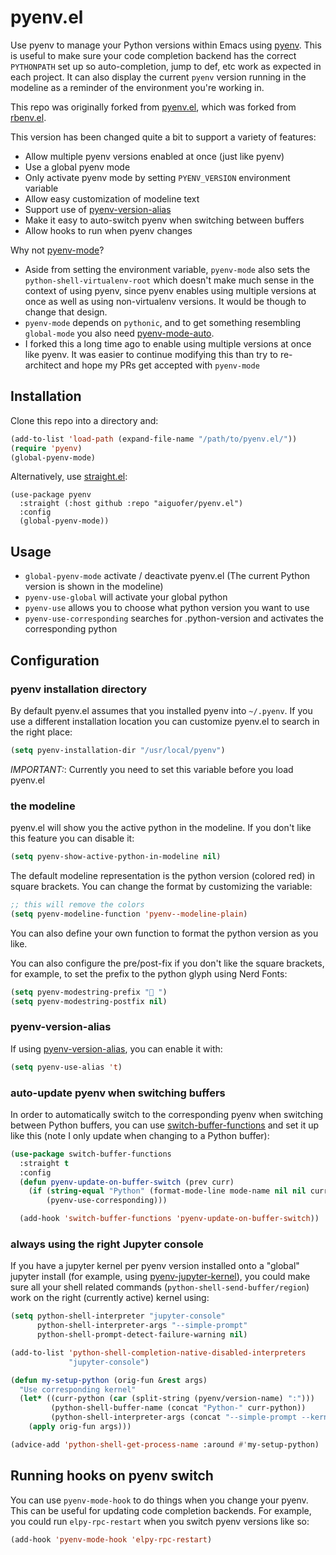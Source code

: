 # pyenv.el

Use pyenv to manage your Python versions within Emacs using [pyenv](https://github.com/pyenv/pyenv). This is useful to make sure your code completion backend has the correct `PYTHONPATH` set up so auto-completion, jump to def, etc work as expected in each project. It can also display the current `pyenv` version running in the modeline as a reminder of the environment you're working in.

This repo was originally forked from [pyenv.el](https://github.com/cyberved/pyenv.el), which was forked from [rbenv.el](https://github.com/senny/rbenv.el).

This version has been changed quite a bit to support a variety of features:

- Allow multiple pyenv versions enabled at once (just like pyenv)
- Use a global pyenv mode
- Only activate pyenv mode by setting `PYENV_VERSION` environment variable
- Allow easy customization of modeline text
- Support use of [pyenv-version-alias](https://github.com/aiguofer/pyenv-version-alias)
- Make it easy to auto-switch pyenv when switching between buffers
- Allow hooks to run when pyenv changes

Why not [pyenv-mode](https://github.com/proofit404/pyenv-mode)?

- Aside from setting the environment variable, `pyenv-mode` also sets the `python-shell-virtualenv-root` which doesn't make much sense in the context of using pyenv, since pyenv enables using multiple versions at once as well as using non-virtualenv versions. It would be though to change that design.
- `pyenv-mode` depends on `pythonic`, and to get something resembling `global-mode` you also need [pyenv-mode-auto](https://github.com/ssbb/pyenv-mode-auto).
- I forked this a long time ago to enable using multiple versions at once like pyenv. It was easier to continue modifying this than try to re-architect and hope my PRs get accepted with `pyenv-mode`

## Installation

Clone this repo into a directory and:

```lisp
(add-to-list 'load-path (expand-file-name "/path/to/pyenv.el/"))
(require 'pyenv)
(global-pyenv-mode)
```

Alternatively, use [straight.el](https://github.com/raxod502/straight.el):

```listp
(use-package pyenv
  :straight (:host github :repo "aiguofer/pyenv.el")
  :config
  (global-pyenv-mode))
```

## Usage

* `global-pyenv-mode` activate / deactivate pyenv.el (The current Python version is shown in the modeline)
* `pyenv-use-global` will activate your global python
* `pyenv-use` allows you to choose what python version you want to use
* `pyenv-use-corresponding` searches for .python-version and activates
  the corresponding python

## Configuration

### pyenv installation directory
By default pyenv.el assumes that you installed pyenv into
`~/.pyenv`. If you use a different installation location you can
customize pyenv.el to search in the right place:

```lisp
(setq pyenv-installation-dir "/usr/local/pyenv")
```

*IMPORTANT:*: Currently you need to set this variable before you load pyenv.el

### the modeline
pyenv.el will show you the active python in the modeline. If you don't
like this feature you can disable it:

```lisp
(setq pyenv-show-active-python-in-modeline nil)
```

The default modeline representation is the python version (colored red) in square
brackets. You can change the format by customizing the variable:

```lisp
;; this will remove the colors
(setq pyenv-modeline-function 'pyenv--modeline-plain)
```

You can also define your own function to format the python version as you like.

You can also configure the pre/post-fix if you don't like the square brackets, for example, to set the prefix
to the python glyph using Nerd Fonts:

```lisp
(setq pyenv-modestring-prefix " ")
(setq pyenv-modestring-postfix nil)
```

### pyenv-version-alias

If using [pyenv-version-alias](https://github.com/aiguofer/pyenv-version-alias), you can enable it with:

```lisp
(setq pyenv-use-alias 't)
```

### auto-update pyenv when switching buffers

In order to automatically switch to the corresponding pyenv when switching between Python buffers, you can use [switch-buffer-functions](https://github.com/10sr/switch-buffer-functions-el) and set it up like this (note I only update when changing to a Python buffer):

```lisp
(use-package switch-buffer-functions
  :straight t
  :config
  (defun pyenv-update-on-buffer-switch (prev curr)
    (if (string-equal "Python" (format-mode-line mode-name nil nil curr))
        (pyenv-use-corresponding)))

  (add-hook 'switch-buffer-functions 'pyenv-update-on-buffer-switch))
```

### always using the right Jupyter console

If you have a jupyter kernel per pyenv version installed onto a "global" jupyter install (for example, using [pyenv-jupyter-kernel](https://github.com/aiguofer/pyenv-jupyter-kernel)), you could make sure all your shell related commands (`python-shell-send-buffer/region`) work on the right (currently active) kernel using:

```lisp
(setq python-shell-interpreter "jupyter-console"
      python-shell-interpreter-args "--simple-prompt"
      python-shell-prompt-detect-failure-warning nil)

(add-to-list 'python-shell-completion-native-disabled-interpreters
             "jupyter-console")

(defun my-setup-python (orig-fun &rest args)
  "Use corresponding kernel"
  (let* ((curr-python (car (split-string (pyenv/version-name) ":")))
         (python-shell-buffer-name (concat "Python-" curr-python))
         (python-shell-interpreter-args (concat "--simple-prompt --kernel=" curr-python)))
    (apply orig-fun args)))

(advice-add 'python-shell-get-process-name :around #'my-setup-python)
```

## Running hooks on pyenv switch

You can use `pyenv-mode-hook` to do things when you change your pyenv. This can be useful for updating code completion backends. For example, you could run `elpy-rpc-restart` when you switch pyenv versions like so:

```lisp
(add-hook 'pyenv-mode-hook 'elpy-rpc-restart)
```
